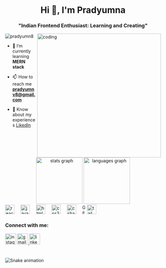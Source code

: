 <h1 align="center">Hi 👋, I'm Pradyumna</h1>
<h3 align="center">"Indian Frontend Enthusiast: Learning and Creating"</h3>

<img align="right" alt="coding" width="400px" src="https://i.giphy.com/media/v1.Y2lkPTc5MGI3NjExZDh4b2R5bzN0YzFqeTVuamg5cXdjcTNrd3J6NzM4aDd6eTFuM2hjayZlcD12MV9pbnRlcm5hbF9naWZfYnlfaWQmY3Q9Zw/bGgsc5mWoryfgKBx1u/giphy.gif">

<p align="left"> <img src="https://komarev.com/ghpvc/?username=pradyumn8&label=Profile%20views&color=0e75b6&style=flat" alt="pradyumn8" /> </p>

- 📝 I’m currently learning **MERN stack**

- 📫 How to reach me **pradyumnv8@gmail.com**

- 📄 Know about my experiences [LikedIn](https://www.linkedin.com/in/pradyumna-web-developer/)

###

<div align="center">
  <img src="https://github-readme-stats.vercel.app/api?username=maurodesouza&hide_title=false&hide_rank=false&show_icons=true&include_all_commits=true&count_private=true&disable_animations=false&theme=dracula&locale=en&hide_border=false" height="150" alt="stats graph"  />
  <img src="https://github-readme-stats.vercel.app/api/top-langs?username=maurodesouza&locale=en&hide_title=false&layout=compact&card_width=320&langs_count=5&theme=dracula&hide_border=false" height="150" alt="languages graph"  />
</div>

<div align="left">
  <img src="https://cdn.jsdelivr.net/gh/devicons/devicon/icons/react/react-original.svg" height="30" alt="react logo"  />
  <img width="12" />
  <img src="https://cdn.jsdelivr.net/gh/devicons/devicon/icons/javascript/javascript-original.svg" height="30" alt="javascript logo"  />
  <img width="12" />
  <img src="https://cdn.jsdelivr.net/gh/devicons/devicon/icons/html5/html5-original.svg" height="30" alt="html5 logo"  />
  <img width="12" />
  <img src="https://cdn.jsdelivr.net/gh/devicons/devicon/icons/css3/css3-original.svg" height="30" alt="css3 logo"  />
  <img width="12" />
  <img src="https://cdn.jsdelivr.net/gh/devicons/devicon/icons/csharp/csharp-original.svg" height="30" alt="csharp logo"  />
  <img width="12" />
  <img src="https://cdn.jsdelivr.net/gh/devicons/devicon/icons/git/git-original.svg" height="30" alt="Git logo"  /
  <img width="12" />
  <img src="https://cdn.jsdelivr.net/gh/devicons/devicon/icons/tailwaind/tailwaind-original.svg" height="30" alt="tailwaind logo"  /
</div>

###

<h3 align="left">Connect with me:</h3>
<p align="left">
<a href="https://instagram.com/firebrand121" target="blank">
<div align="left">
  <a href="https://instagram.com/firebrand121" target="blank"><img src="https://img.shields.io/static/v1?message=Instagram&logo=instagram&label=&color=E4405F&logoColor=white&labelColor=&style=for-the-badge" height="35" alt="instagram logo"  /></a>
    <a href="mailto:pradyumnv8@gmail.com">
        <img src="https://img.shields.io/static/v1?message=Gmail&logo=gmail&label=&color=D14836&logoColor=white&labelColor=&style=for-the-badge" height="35" alt="gmail logo" />
    </a>
  <a href="https://www.linkedin.com/in/pradyumna-web-developer/" target="black"><img src="https://img.shields.io/static/v1?message=LinkedIn&logo=linkedin&label=&color=0077B5&logoColor=white&labelColor=&style=for-the-badge" height="35" alt="linkedin logo"  /></a>
</div>

###

<br clear="both">

<img src="https://raw.githubusercontent.com/maurodesouza/maurodesouza/output/snake.svg" alt="Snake animation" />

###
